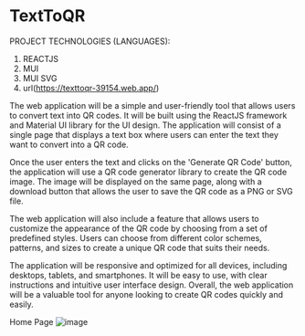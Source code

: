 # TextToQR

PROJECT TECHNOLOGIES (LANGUAGES):
1. REACTJS
2. MUI
3. MUI SVG
4. url(https://texttoqr-39154.web.app/)

The web application will be a simple and user-friendly tool that allows users to convert text into QR codes. It will be built using the ReactJS framework and Material UI library for the UI design. The application will consist of a single page that displays a text box where users can enter the text they want to convert into a QR code.

Once the user enters the text and clicks on the 'Generate QR Code' button, the application will use a QR code generator library to create the QR code image. The image will be displayed on the same page, along with a download button that allows the user to save the QR code as a PNG or SVG file.

The web application will also include a feature that allows users to customize the appearance of the QR code by choosing from a set of predefined styles. Users can choose from different color schemes, patterns, and sizes to create a unique QR code that suits their needs.

The application will be responsive and optimized for all devices, including desktops, tablets, and smartphones. It will be easy to use, with clear instructions and intuitive user interface design. Overall, the web application will be a valuable tool for anyone looking to create QR codes quickly and easily.

Home Page
![image](https://user-images.githubusercontent.com/111139558/220831385-14ccadd6-d0ff-449c-98f0-1b45fbede840.png)
